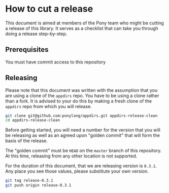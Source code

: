 # How to cut a release

This document is aimed at members of the Pony team who might be cutting a release of this library. It serves as a checklist that can take you through doing a release step-by-step.

## Prerequisites

You must have commit access to this repository

## Releasing

Please note that this document was written with the assumption that you are using a clone of the `appdirs` repo. You have to be using a clone rather than a fork. It is advised to your do this by making a fresh clone of the `appdirs` repo from which you will release.

```bash
git clone git@github.com:ponylang/appdirs.git appdirs-release-clean
cd appdirs-release-clean
```

Before getting started, you will need a number for the version that you will be releasing as well as an agreed upon "golden commit" that will form the basis of the release.

The "golden commit" must be `HEAD` on the `master` branch of this repository. At this time, releasing from any other location is not supported.

For the duration of this document, that we are releasing version is `0.3.1`. Any place you see those values, please substitute your own version.

```bash
git tag release-0.3.1
git push origin release-0.3.1
```

